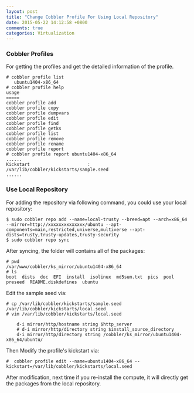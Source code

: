 ```yaml
---
layout: post
title: "Change Cobbler Profile For Using Local Repository"
date: 2015-05-22 14:12:58 +0800
comments: true
categories: Virtualization
---
```

### Cobbler Profiles
For getting the profiles and get the detailed information of the profile.    

```
# cobbler profile list
   ubuntu1404-x86_64
# cobbler profile help
usage
=====
cobbler profile add
cobbler profile copy
cobbler profile dumpvars
cobbler profile edit
cobbler profile find
cobbler profile getks
cobbler profile list
cobbler profile remove
cobbler profile rename
cobbler profile report
# cobbler profile report ubuntu1404-x86_64
......
Kickstart                      : /var/lib/cobbler/kickstarts/sample.seed
......

```

### Use Local Repository
For adding the repository via following command, you could use your local repository:    

```
$ sudo cobbler repo add --name=local-trusty --breed=apt --arch=x86_64 --mirror=http://xxxxxxxxxxxxxx/ubuntu --apt-components=main,restricted,universe,multiverse --apt-dists=trusty,trusty-updates,trusty-security
$ sudo cobbler repo sync
```
After syncing, the folder will contains all of the packages:    

```
# pwd
/var/www/cobbler/ks_mirror/ubuntu1404-x86_64
# ls
boot  dists  doc  EFI  install  isolinux  md5sum.txt  pics  pool  preseed  README.diskdefines  ubuntu
```

Edit the sample seed via:     

```
# cp /var/lib/cobbler/kickstarts/sample.seed /var/lib/cobbler/kickstarts/local.seed
# vim /var/lib/cobbler/kickstarts/local.seed

    d-i mirror/http/hostname string $http_server
    # d-i mirror/http/directory string $install_source_directory
    d-i mirror/http/directory string /cobbler/ks_mirror/ubuntu1404-x86_64/ubuntu/
```

Then Modify the profile's kickstart via:    

```
#  cobbler profile edit --name=ubuntu1404-x86_64 --kickstart=/var/lib/cobbler/kickstarts/local.seed
```

After modification, next time if you re-install the compute, it will directly get the packages from the local repository.    


